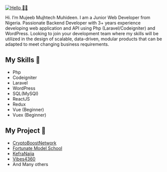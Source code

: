 [![Hello 👋🏻](https://res.cloudinary.com/mujhtech/image/upload/v1594685264/Mujhtech_t1qlca.png)](https://github.com/Mujhtech)

Hi. I’m Mujeeb Mujhtech Muhideen. I am a Junior Web Developer from Nigeria.
Passionate Backend Developer with 3+ years experience developing web application and API using Php (Laravel/Codeigniter) and WordPress. Looking to join your development team where my skills will be utilized in the design of scalable, data-driven, modular products that can be adapted to meet changing business requirements.


## My Skills 👋

- Php
- Codeigniter
- Laravel
- WordPress
- SQL(MySQl)
- ReactJS
- Redux
- Vue (Beginner)
- Vuex (Beginner)

## My Project 👋

- [CryptoBoostNetwork](https://cryptoboost.network)
- [Fortunate Model School](https://fmsoyo.com.ng)
- [KefraNaija](https://kefranaija.com.ng)
- [Vibes4360](https://vibes4360.com)
- And Many others
